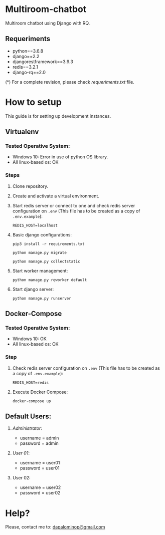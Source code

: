 # Multiroom-chatbot

Multiroom chatbot using Django with RQ.

## Requeriments
- python==3.6.8
- django==2.2
- djangorestframework==3.9.3
- redis==3.2.1
- django-rq==2.0

(*) For a complete revision, please check *requeriments.txt* file.


# How to setup

This guide is for setting up development instances.

## Virtualenv

### Tested Operative System:

- Windows 10: Error in use of python OS library.
- All linux-based os: OK

### Steps

1. Clone repository.
2. Create and activate a virtual environment.
3. Start redis server or connect to one and check redis server configuration on ```.env``` (This file has to be created as a copy of ```.env.example```):

    ```REDIS_HOST=localhost```

4. Basic django configurations:

    ```pip3 install -r requirements.txt```
    
    ```python manage.py migrate```
    
    ```python manage.py collectstatic```

5. Start worker management:

    ```python manage.py rqworker default```
    
6. Start django server:
    
    ```python manage.py runserver```
    
## Docker-Compose

### Tested Operative System:

- Windows 10: OK
- All linux-based os: OK

### Step

1. Check redis server configuration on ```.env``` (This file has to be created as a copy of ```.env.example```):

    ```REDIS_HOST=redis```

2. Execute Docker Compose:
    
    ```docker-compose up```
    
## Default Users:
1. *Administrator*:

    - username = admin
    - password = admin
 
2. *User 01*:
    - username = user01
    - password = user01

3. User 02:
    - username = user02
    - password = user02

# Help?

Please, contact me to: dapalominop@gmail.com
